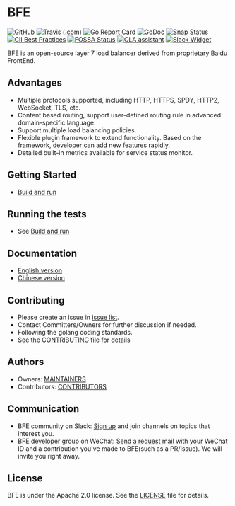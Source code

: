 # BFE

[![GitHub](https://img.shields.io/github/license/baidu/bfe)](https://github.com/baidu/bfe/blob/develop/LICENSE)
[![Travis (.com)](https://img.shields.io/travis/com/baidu/bfe)](https://travis-ci.com/baidu/bfe)
[![Go Report Card](https://goreportcard.com/badge/github.com/baidu/bfe)](https://goreportcard.com/report/github.com/baidu/bfe)
[![GoDoc](https://godoc.org/github.com/baidu/bfe?status.svg)](https://godoc.org/github.com/baidu/bfe/bfe_module)
[![Snap Status](https://build.snapcraft.io/badge/baidu/bfe.svg)](https://build.snapcraft.io/user/baidu/bfe)
[![CII Best Practices](https://bestpractices.coreinfrastructure.org/projects/3209/badge)](https://bestpractices.coreinfrastructure.org/projects/3209)
[![FOSSA Status](https://app.fossa.io/api/projects/git%2Bgithub.com%2Fbaidu%2Fbfe.svg?type=shield)](https://app.fossa.io/reports/1bd1bae4-31bf-41bf-8865-320eedbd1f85)
[![CLA assistant](https://cla-assistant.io/readme/badge/baidu/bfe)](https://cla-assistant.io/baidu/bfe)
[![Slack Widget](https://img.shields.io/badge/join-us%20on%20slack-gray.svg?longCache=true&logo=slack&colorB=green)](https://bfe-networks.slack.com/messages/bfedev)

BFE is an open-source layer 7 load balancer derived from proprietary Baidu FrontEnd.

## Advantages
- Multiple protocols supported, including HTTP, HTTPS, SPDY, HTTP2, WebSocket, TLS, etc.
- Content based routing, support user-defined routing rule in advanced domain-specific language.
- Support multiple load balancing policies.
- Flexible plugin framework to extend functionality. Based on the framework, developer can add new features rapidly.
- Detailed built-in metrics available for service status monitor.

## Getting Started
- [Build and run](docs/en_us/installation/install_from_source.md)

## Running the tests
- See [Build and run](docs/en_us/installation/install_from_source.md)

## Documentation
- [English version](docs/en_us/SUMMARY.md)
- [Chinese version](docs/zh_cn/SUMMARY.md)

## Contributing
- Please create an issue in [issue list](http://github.com/baidu/bfe/issues).
- Contact Committers/Owners for further discussion if needed.
- Following the golang coding standards.
- See the [CONTRIBUTING](CONTRIBUTING.md) file for details

## Authors
- Owners: [MAINTAINERS](MAINTAINERS.md)
- Contributors: [CONTRIBUTORS](CONTRIBUTORS.md)

## Communication
- BFE community on Slack: [Sign up](https://join.slack.com/t/bfe-networks/shared_invite/zt-cn04xsqr-j7LDFmPkCuCZ39OLcHlMBA) and join channels on topics that interest you.
- BFE developer group on WeChat: [Send a request mail](mailto:bfe-osc@baidu.com) with your WeChat ID and a contribution you've made to BFE(such as a PR/Issue). We will invite you right away.

## License
BFE is under the Apache 2.0 license. See the [LICENSE](LICENSE) file for details.
